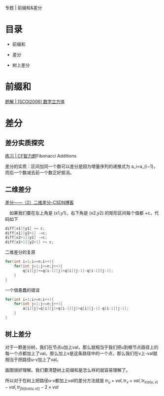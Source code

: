 专题 | 前缀和&差分

# 目录

- 前缀和

- 差分

- 树上差分

# 前缀和

[题解 | [SCOI2006] 数字立方体](https://flowus.cn/70a90699-69c0-487a-ae97-091fb3f9310a)

# 差分

## 差分实质探究

[练习 | CF智力题](https://flowus.cn/97ddfb0a-a448-48b3-b33a-5632f954e1b7)Fibonacci Additions

差分的实质：区间加同一个数可以差分是因为增量序列的递推式为 a_i​=a_{i−1}​，而后一个数减去前一个数正好抵消。

## 二维差分

[差分——（2）二维差分-CSDN博客](https://blog.csdn.net/justidle/article/details/104506724)


　如果我们要在左上角是 (x1,y1)，右下角是 (x2,y2) 的矩形区间每个值都 +c，代码如下

```C++
diff[x1][y1] += c;
diff[x1][y2+1] -=c;
diff[x2+1][y1] -=c;
diff[x2+1][y2+1] += c;
```

二维差分的复原

```C++
for(int i=1;i<=n;i++){
    for(int j=1;j<=n;j++){
        q[i][j]+=q[i-1][j]+q[i][j-1]-q[i-1][j-1];
    }
}
```

一个很愚蠢的错误

```C++
for(int i=1;i<=n;i++){
    for(int j=1;j<=n;j++){
        a[i][j]=q[i][j]+q[i-1][j]+q[i][j-1]-q[i-1][j-1];
    }
}
```

## 树上差分

对于一颗差分树，我们在节点u加上val，那么就相当于我们把u到根节点路径上的每一个点都加上了val。那么加上v是这条路径中的一个点，那么我们在v上-val就相当于把路径u-v加上了val。

画图很好理解。我们要清楚树上前缀和是怎么样的就容易理解了。

所以对于在树上把路径u-v都加上val的差分方法就是 $tr_u+val,tr_v+val,tr_{lca(u,v)}-val,tr_{fa[lca(u,v)]}-2\times val$  

